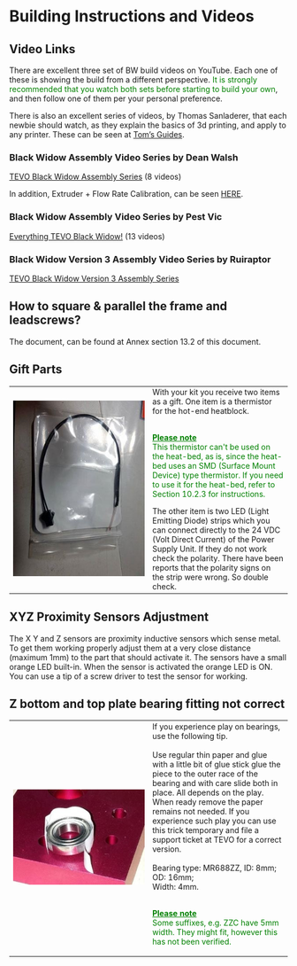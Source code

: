 # Building Instructions and Videos

## Video Links

There are excellent three set of BW build videos on YouTube. Each one of these is showing the build from a different perspective. <span style="color:green">It is strongly recommended that you watch both sets before starting to build your own</span>, and then follow one of them per your personal preference.

There is also an excellent series of videos, by Thomas Sanladerer, that each newbie should watch, as they explain the basics of 3d printing, and apply to any printer. These can be seen at [Tom’s Guides](http://www.youtube.com/playlist?list=PLDJMid0lOOYnRCAdbFfzECor3EbqF8euw).

### Black Widow Assembly Video Series by Dean Walsh

[TEVO Black Widow Assembly Series](http://www.youtube.com/playlist?list=PLpGf9l-wO1ry6M2Z55NnX8bCmQ6LEky6o) \(8 videos\)

In addition, Extruder + Flow Rate Calibration, can be seen [HERE](http://www.youtube.com/watch?v=Gz8lieo0Nx8).

### Black Widow Assembly Video Series by Pest Vic

[Everything TEVO Black Widow!](http://www.youtube.com/playlist?list=PLzvzDI0nZwjTXcTe7n32hQNmCUdO9Vrm-) \(13 videos\)

### Black Widow Version 3 Assembly Video Series by Ruiraptor

[TEVO Black Widow Version 3 Assembly Series](http://www.youtube.com/playlist?list=PLY5Z2koT4Mi4JoQ_QZDS7pu9S1m0SqUiB)

## How to square & parallel the frame and leadscrews?

The document, can be found at Annex section 13.2 of this document.

## Gift Parts

<table>
  <tbody>
    <tr>
      <td style="text-align:center; width:50%"><img src="assets/TEVO BW thermistor.png" alt=""></td>
      <td style="text-align:left; width:50%">With your kit you receive two items as a gift. One item is a thermistor for the hot-end heatblock. <br><br><p style="color:green"> <b style="text-decoration: underline;">Please note</b><br> This thermistor can't be used on the heat-bed, as is, since the heat-bed uses an SMD (Surface Mount Device) type thermistor. If you need to use it for the heat-bed, refer to Section 10.2.3 for instructions.</p>The other item is two LED (Light Emitting Diode) strips which you can connect directly to the 24 VDC (Volt Direct Current) of the Power Supply Unit. If they do not work check the polarity. There have been reports that the polarity signs on the strip were wrong. So double check.</th></td>
    </tr>
  </tbody>
</table>

## XYZ Proximity Sensors Adjustment

The X Y and Z sensors are proximity inductive sensors which sense metal. To get them working properly adjust them at a very close distance (maximum 1mm) to the part that should activate it. The sensors have a small orange LED built-in. When the sensor is activated the orange LED is ON. You can use a tip of a screw driver to test the sensor for working.

## Z bottom and top plate bearing fitting not correct

<table>
  <tbody>
    <tr>
      <td style="text-align:center; width:50%"><img src="assets/z plate bearing fitting 01.png" alt=""></td>
      <td style="text-align:left; width:50%">
      If you experience play on bearings, use the
following tip.<br><br>
Use regular thin paper and glue with a little bit of glue stick glue the piece to the outer race of the bearing and with care slide both in place. All depends on the play. When ready remove the paper remains not needed. If you experience such play you can use this trick temporary and file a support ticket at TEVO for a
correct version.<br><br>
Bearing type: MR688ZZ, ID: 8mm; OD: 16mm;<br>
Width: 4mm.<br><br><p style="color:green"> <b style="text-decoration: underline;">
Please note</b><br>
Some suffixes, e.g. ZZC have 5mm width. They
might fit, however this has not been verified.</p></td>
    </tr>
  </tbody>
</table>




